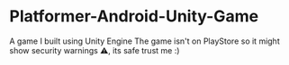 # Platformer-Android-Unity-Game
A game I built using Unity Engine 
The game isn't on PlayStore so it might show security warnings ⚠️, its safe trust me :)

